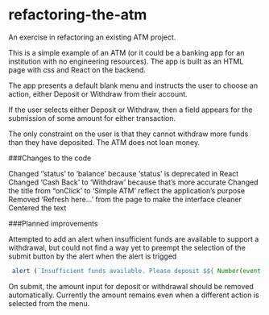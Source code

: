 # refactoring-the-atm
An exercise in refactoring an existing ATM project.

This is a simple example of an ATM (or it could be a banking app for an institution with no engineering resources). The app is built as an HTML page with css and React on the backend.

The app presents a default blank menu and instructs the user to choose an action, either Deposit or Withdraw from their account.

If the user selects either Deposit or Withdraw, then a field appears for the submission of some amount for either transaction.

The only constraint on the user is that they cannot withdraw more funds than they have deposited. The ATM does not loan money.

###Changes to the code

Changed ‘’status’ to ‘balance’ because ‘status’ is deprecated in React
Changed ‘Cash Back’ to ‘Withdraw’ because that’s more accurate
Changed the title from “onClick’ to ‘Simple ATM’ reflect the application’s purpose
Removed ‘Refresh here…’ from the page to make the interface cleaner
Centered the text 

###Planned improvements

Attempted to add an alert when insufficient funds are available to support a withdrawal, but could not find a way yet to preempt the selection of the submit button by the alert when the alert is trigged
```js
 alert (`Insufficient funds available. Please deposit $${ Number(event.target.value - totalState)} to continue.`);
 ```

On submit, the amount input for deposit or withdrawal should be removed automatically. Currently the amount remains even when a different action is selected from the menu.
